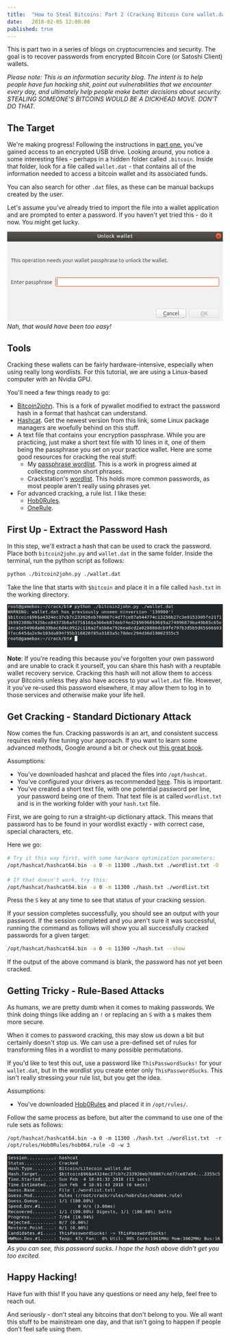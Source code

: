 ```yaml
---
title:  "How to Steal Bitcoins: Part 2 (Cracking Bitcoin Core wallet.dat Files)"
date:   2018-02-05 12:00:00
published: true
---
```


This is part two in a series of blogs on cryptocurrencies and security. The goal is to recover passwords from encrypted Bitcoin Core (or Satoshi Client) wallets.

*Please note: This is an information security blog. The intent is to help people have fun hacking shit, point out vulnerabilities that we encounter every day, and ultimately help people make better decisions about security. STEALING SOMEONE'S BITCOINS WOULD BE A DICKHEAD MOVE. DON'T DO THAT.*

## The Target
We're making progress! Following the instructions in [part one](/2018/bitcoin1-cracking-usb/), you've gained access to an encrypted USB drive. Looking around, you notice a some interesting files - perhaps in a hidden folder called `.bitcoin`. Inside that folder, look for a file called `wallet.dat` - that contains all of the information needed to access a bitcoin wallet and its associated funds.

You can also search for other `.dat` files, as these can be manual backups created by the user.

Let's assume you've already tried to import the file into a wallet application and are prompted to enter a password. If you haven't yet tried this - do it now. You might get lucky.

![Locked!](/images/post-btc2/locked.png)   
*Nah, that would have been too easy!*



## Tools
Cracking these wallets can be fairly hardware-intensive, especially when using really long wordlists. For this tutorial, we are using a Linux-based computer with an Nvidia GPU.

You'll need a few things ready to go:
- [Bitcoin2john](https://raw.githubusercontent.com/magnumripper/JohnTheRipper/bleeding-jumbo/run/bitcoin2john.py). This is a fork of pywallet modified to extract the password hash in a format that hashcat can understand.
- [Hashcat](https://hashcat.net/hashcat/). Get the newest version from this link, some Linux package managers are woefully behind on this stuff.
- A text file that contains your encryption passphrase. While you are practicing, just make a short text file with 10 lines in it, one of them being the passphrase you set on your practice wallet. Here are some good resources for cracking the real stuff:
  - My [passphrase wordlist](https://github.com/initstring/passphrase-cracker). This is a work in progress aimed at collecting common short phrases.
  - Crackstation's [wordlist](https://crackstation.net/buy-crackstation-wordlist-password-cracking-dictionary.htm). This holds more common passwords, as most people aren't really using phrases yet.
- For advanced cracking, a rule list. I like these:
  - [Hob0Rules](https://github.com/praetorian-inc/Hob0Rules).
  - [OneRule](https://github.com/NotSoSecure/password_cracking_rules).

## First Up - Extract the Password Hash
In this step, we'll extract a hash that can be used to crack the password. Place both `bitcoin2john.py` and `wallet.dat` in the same folder. Inside the terminal, run the python script as follows:

```bash
python ./bitcoin2john.py ./wallet.dat
```

Take the line that starts with `$bitcoin` and place it in a file called `hash.txt` in the working directory.

![Hash](/images/post-btc2/hash.png)

**Note**: If you're reading this because you've forgotten your own password and are unable to crack it yourself, you can share this hash with a reuptable wallet recovery service. Cracking this hash will not allow them to access your Bitcoins unless they also have access to your `wallet.dat` file. However, it you've re-used this password elsewhere, it may allow them to log in to those services and otherwise make your life hell.


## Get Cracking - Standard Dictionary Attack
Now comes the fun. Cracking passwords is an art, and consistent success requires really fine tuning your approach. If you want to learn some advanced methods, Google around a bit or check out [this great book](https://www.amazon.com/gp/product/B075QWTYPM).

Assumptions:
- You've downloaded hashcat and placed the files into `/opt/hashcat`.
- You've configured your drivers as recommended [here](https://hashcat.net/wiki/doku.php?id=linux_server_howto). This is important.
- You've created a short text file, with one potential password per line, your password being one of them. That text file is at called `wordlist.txt` and is in the working folder with your `hash.txt` file.

First, we are going to run a straight-up dictionary attack. This means that password has to be found in your wordlist exactly - with correct case, special characters, etc.

Here we go:

```bash
# Try it this way first, with some hardware optimization parameters:
/opt/hashcat/hashcat64.bin -a 0 -m 11300 ./hash.txt ./wordlist.txt -O -w 3

# If that doesn't work, try this:
/opt/hashcat/hashcat64.bin -a 0 -m 11300 ./hash.txt ./wordlist.txt
```

Press the `S` key at any time to see that status of your cracking session.

If your session completes successfully, you should see an output with your password. If the session completed and you aren't sure it was successful, running the command as follows will show you all successfully cracked passwords for a given target:

```bash
/opt/hashcat/hashcat64.bin -a 0 -m 11300 ~/hash.txt --show
```

If the output of the above command is blank, the password has not yet been cracked.

## Getting Tricky - Rule-Based Attacks
As humans, we are pretty dumb when it comes to making passwords. We think doing things like adding an `!` or replacing an `S` with a `$` makes them more secure.

When it comes to password cracking, this may slow us down a bit but certainly doesn't stop us. We can use a pre-defined set of rules for transforming files in a wordlist to many possible permutations.

If you'd like to test this out, use a password like `ThisPasswordSucks!` for your `wallet.dat`, but in the wordlist you create enter only `ThisPasswordSucks`. This isn't really stressing your rule list, but you get the idea.

Assumptions:
- You've downloaded [Hob0Rules](https://github.com/praetorian-inc/Hob0Rules) and placed it in `/opt/rules/`.

Follow the same process as before, but alter the command to use one of the rule sets as follows:

```
/opt/hashcat/hashcat64.bin -a 0 -m 11300 ./hash.txt ./wordlist.txt  -r /opt/rules/Hob0Rules/hob064.rule -O -w 3
```

![Cracked!](/images/post-btc2/btc-cracked.png)
*As you can see, this password sucks. I hope the hash above didn't get you too excited.*

## Happy Hacking!
Have fun with this! If you have any questions or need any help, feel free to reach out.

And seriously - don't steal any bitcoins that don't belong to you. We all want this stuff to be mainstream one day, and that isn't going to happen if people don't feel safe using them.

